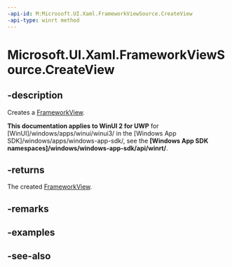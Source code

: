 ```yaml
---
-api-id: M:Microsoft.UI.Xaml.FrameworkViewSource.CreateView
-api-type: winrt method
---
```


<!-- Method syntax
public Windows.ApplicationModel.Core.IFrameworkView CreateView()
-->

# Microsoft.UI.Xaml.FrameworkViewSource.CreateView

## -description
Creates a [FrameworkView](frameworkview.md).

**This documentation applies to WinUI 2 for UWP** for [WinUI]/windows/apps/winui/winui3/ in the [Windows App SDK]/windows/apps/windows-app-sdk/, see the **[Windows App SDK namespaces]/windows/windows-app-sdk/api/winrt/**.

## -returns
The created [FrameworkView](frameworkview.md).

## -remarks

## -examples

## -see-also
